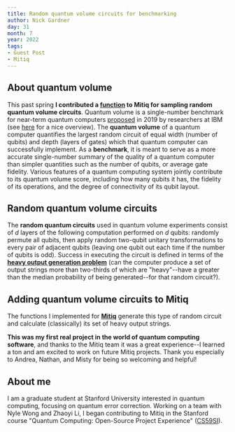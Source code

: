 ```yaml
---
title: Random quantum volume circuits for benchmarking
author: Nick Gardner
day: 31
month: 7
year: 2022
tags:
- Guest Post
- Mitiq
---
```


## About quantum volume
This past spring **I contributed a
[function](https://mitiq.readthedocs.io/en/stable/apidoc.html?highlight=volume#module-mitiq.benchmarks.quantum_volume_circuits)
to Mitiq for sampling random quantum volume circuits**. Quantum volume is
a single-number benchmark for near-term quantum computers
[proposed](https://arxiv.org/abs/1811.12926)
in 2019 by researchers at IBM (see
[here](https://pennylane.ai/qml/demos/quantum_volume.html)
for a nice overview). The **quantum volume** of a quantum computer quantifies the largest
random circuit of equal width (number of qubits) and depth (layers of gates)
which that quantum computer can successfully implement.
As a **benchmark**, it is meant to serve as a more
accurate single-number summary of the quality of a quantum computer than simpler
quantities such as the number of qubits, or average gate fidelity.
Various features of a quantum computing system jointly contribute to its quantum volume
score, including how many qubits it has, the fidelity of its operations,
and the degree of connectivity of its qubit layout.

## Random quantum volume circuits
The **random quantum circuits** used in quantum volume experiments consist of
*d* layers of the following computation performed on *d* qubits:
randomly permute all qubits, then apply random
two-qubit unitary transformations to every pair of adjacent qubits (leaving one
qubit out each time if the number of qubits is odd). Success in executing the
circuit is defined in terms of the
**[heavy output generation problem](https://arxiv.org/abs/1612.05903)**
(can the computer produce a set of output strings more than two-thirds
of which are "heavy"--have a greater than the median probability of
being generated--for that random circuit?).


## Adding quantum volume circuits to Mitiq
The functions I implemented for **[Mitiq](https://mitiq.readthedocs.io/)** generate this type of random circuit
and calculate (classically) its set of heavy output strings.

**This was my first real project in the world of quantum
computing software**, and thanks to the Mitiq team it was a great experience--I
learned a ton and am excited to work on future Mitiq projects.
Thank you especially to Andrea, Nathan, and Misty for being so welcoming and
helpful!


## About me
I am a graduate student at Stanford University interested in quantum computing,
focusing on quantum error correction. Working on a team with Nyle Wong and Zhaoyi Li, I began contributing to Mitiq in the Stanford course "Quantum Computing: Open-Source Project Experience" ([CS59SI](https://bulletin.stanford.edu/courses/2232631)).
